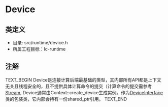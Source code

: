 # Device

## 类定义
* 目录: src/runtime/device.h
* 所属工程目标：lc-runtime

## 注解
TEXT_BEGIN
Device是连接计算后端最基础的类型，其内部所有API都是上下文无关且线程安全的，且不提供具体计算命令的提交（计算命令的提交需参考[Stream](stream.md), Device通常由Context::create_device生成实例。作为[DeviceInterface](device_interface.md)类的包装类，它内部会持有一份shared_ptr引用。
TEXT_END
